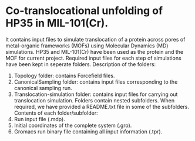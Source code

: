 # Co-translocational unfolding of HP35 in MIL-101(Cr).
It contains input files to simulate translocation of a protein across pores of metal-organic frameworks (MOFs) using Molecular Dynamics (MD) simulations.
HP35 and MIL-101(Cr) have been used as the protein and the MOF for current project.
Required input files for each step of simulations have been kept in seperate folders.
Description of the folders:
  1. Topology folder: contains Forcefield files.
  2. CanonicalSampling folder: contains input files corresponding to the canonical sampling run.
  3. Translocation-simulation folder: contains input files for carrying out translocation simulation.
Folders contain nested subfolders. When required, we have provided a README.txt file in some of the subfolders.
Contents of each folder/subfolder:
  1. Run input file (.mdp).
  2. Initial coordinates of the complete system (.gro).
  3. Gromacs run binary file containing all input information (.tpr).
